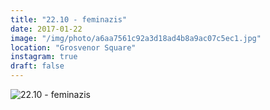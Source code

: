 ```yaml
---
title: "22.10 - feminazis"
date: 2017-01-22
image: "/img/photo/a6aa7561c92a3d18ad4b8a9ac07c5ec1.jpg"
location: "Grosvenor Square"
instagram: true
draft: false
---
```


![22.10 - feminazis](/img/photo/a6aa7561c92a3d18ad4b8a9ac07c5ec1.jpg)
